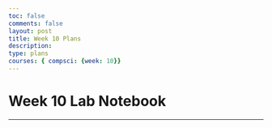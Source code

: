 ```yaml
---
toc: false
comments: false
layout: post
title: Week 10 Plans
description: 
type: plans
courses: { compsci: {week: 10}}
---
```


# Week 10 Lab Notebook

---
